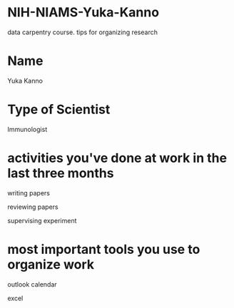 # NIH-NIAMS-Yuka-Kanno
data carpentry course. tips for organizing research

# Name
Yuka Kanno
# Type of Scientist
Immunologist
# activities you've done at work in the last three months
writing papers

reviewing papers

supervising experiment

# most important tools you use to organize work
outlook calendar

excel
